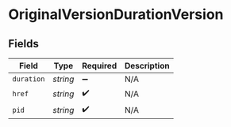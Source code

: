 # OriginalVersionDurationVersion


## Fields

| Field              | Type               | Required           | Description        |
| ------------------ | ------------------ | ------------------ | ------------------ |
| `duration`         | *string*           | :heavy_minus_sign: | N/A                |
| `href`             | *string*           | :heavy_check_mark: | N/A                |
| `pid`              | *string*           | :heavy_check_mark: | N/A                |